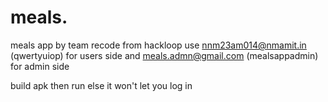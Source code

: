 # meals.

meals app by team recode from hackloop
use nnm23am014@nmamit.in (qwertyuiop) for users side and meals.admn@gmail.com (mealsappadmin) for admin side

build apk then run else it won't let you log in
